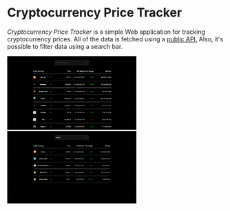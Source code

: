 # Cryptocurrency Price Tracker

_Cryptocurrency Price Tracker_ is a simple Web application for tracking cryptocurrency prices.
All of the data is fetched using a [public API.](https://www.coingecko.com/en/api#explore-api)
Also, it's possible to filter data using a search bar.

<p float="left">
<img src="images/home.png" width="300">
<img src="images/search.png" width="300">
</p>
